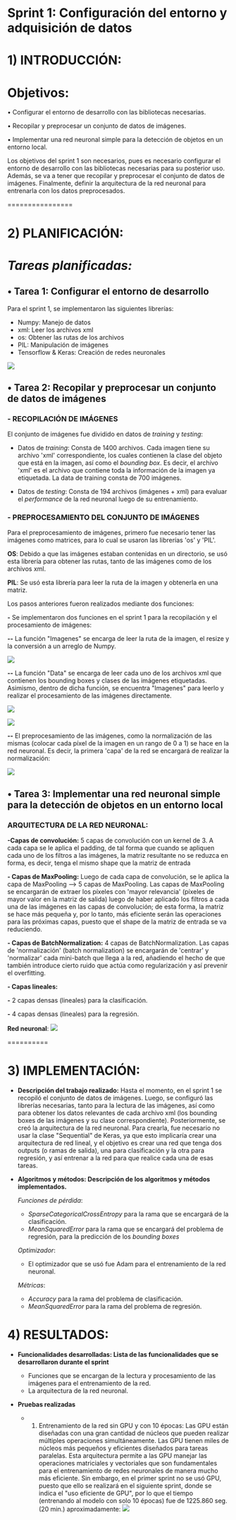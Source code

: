 # Sprint 1: Configuración del entorno y adquisición de datos
# 1) INTRODUCCIÓN:
# Objetivos:
• Configurar el entorno de desarrollo con las bibliotecas necesarias.

• Recopilar y preprocesar un conjunto de datos de imágenes.

• Implementar una red neuronal simple para la detección de objetos en un entorno local.

Los objetivos del sprint 1 son necesarios, pues es necesario configurar el entorno de desarrollo con las bibliotecas necesarias para su posterior uso. Además, se va a tener que recopilar y preprocesar el conjunto de datos de imágenes. Finalmente, definir la arquitectura de la red neuronal para entrenarla con los datos preprocesados.

================
# 2) PLANIFICACIÓN:
# *Tareas planificadas:*

## • **Tarea 1: Configurar el entorno de desarrollo**

Para el sprint 1, se implementaron las siguientes librerías:
- Numpy: Manejo de datos
- xml: Leer los archivos xml
- os: Obtener las rutas de los archivos
- PIL: Manipulación de imágenes
- Tensorflow & Keras: Creación de redes neuronales

![](https://github.com/DianaLlamoca/Proyecto-ObjectDetection/blob/main/SPRINT1/IM%C3%81GENES/lib.PNG)

## • **Tarea 2: Recopilar y preprocesar un conjunto de datos de imágenes**

### **- RECOPILACIÓN DE IMÁGENES**

El conjunto de imágenes fue dividido en datos de *training* y *testing*:

* Datos de *training*:
  Consta de 1400 archivos. Cada imagen tiene su archivo 'xml' correspondiente, los cuales contienen la clase del objeto que está en la imagen, así como el 
  *bounding box*. Es decir, el archivo 'xml' es el archivo que contiene toda la información de la imagen ya etiquetada.
  La data de training consta de 700 imágenes.
  
* Datos de *testing*:
  Consta de 194 archivos (imágenes + xml) para evaluar el *performance* de la red neuronal luego de su entrenamiento. 

### **- PREPROCESAMIENTO DEL CONJUNTO DE IMÁGENES**
Para el preprocesamiento de imágenes, primero fue necesario tener las imágenes como matrices, para lo cual se usaron las librerías 'os' y 'PIL'.

**OS**: Debido a que las imágenes estaban contenidas en un directorio, se usó esta librería para obtener las rutas, tanto de las imágenes como de los archivos xml.

**PIL**: Se usó esta librería para leer la ruta de la imagen y obtenerla en una matriz.

Los pasos anteriores fueron realizados mediante dos funciones:

**-** Se implementaron dos funciones en el sprint 1 para la recopilación y el procesamiento de imágenes:

**--** La función "Imagenes" se encarga de leer la ruta de la imagen, el resize y la conversión a un arreglo de Numpy.

![](https://github.com/DianaLlamoca/Proyecto-ObjectDetection/blob/main/SPRINT1/IM%C3%81GENES/imge.PNG)


**--** La función "Data" se encarga de leer cada uno de los archivos xml que contienen los bounding boxes y clases de las imágenes etiquetadas. Asimismo, dentro de dicha función, se encuentra "Imagenes" para leerlo y realizar el procesamiento de las imágenes directamente.

![](https://github.com/DianaLlamoca/Proyecto-ObjectDetection/blob/main/SPRINT1/IM%C3%81GENES/data1.PNG)

![](https://github.com/DianaLlamoca/Proyecto-ObjectDetection/blob/main/SPRINT1/IM%C3%81GENES/data2.PNG)


**--** El preprocesamiento de las imágenes, como la normalización de las mismas (colocar cada píxel de la imagen en un rango de 0 a 1) se hace en la red neuronal. Es decir, la primera 'capa' de la red se encargará de realizar la normalización:

![](https://github.com/DianaLlamoca/Proyecto-ObjectDetection/blob/main/SPRINT1/IM%C3%81GENES/Rescaling.PNG)

## • **Tarea 3: Implementar una red neuronal simple para la detección de objetos en un entorno local**

### **ARQUITECTURA DE LA RED NEURONAL:**
**-Capas de convolución:** 5 capas de convolución con un kernel de 3. A cada capa se le aplica el padding, de tal forma que cuando se apliquen cada uno de los filtros a las imágenes, la matriz resultante no se reduzca en forma, es decir, tenga el mismo shape que la matriz de entrada

**- Capas de MaxPooling:** Luego de cada capa de convolución, se le aplica la capa de MaxPooling --> 5 capas de MaxPooling. Las capas de MaxPooling se encargarán de extraer los píxeles con 'mayor relevancia' (píxeles de mayor valor en la matriz de salida) luego de haber aplicado los filtros a cada una de las imágenes en las capas de convolución; de esta forma, la matriz se hace más pequeña y, por lo tanto, más eficiente serán las operaciones para las próximas capas, puesto que el shape de la matriz de entrada se va reduciendo.

**- Capas de BatchNormalization:** 4 capas de BatchNormalization. Las capas de 'normalización' (batch normalization) se encargarán de 'centrar' y 'normalizar' cada mini-batch que llega a la red, añadiendo el hecho de que también introduce cierto ruido que actúa como regularización y así prevenir el overfitting.

**- Capas lineales:**

**-** 2 capas densas (lineales) para la clasificación.

**-** 4 capas densas (lineales) para la regresión.

**Red neuronal**:
![](https://github.com/DianaLlamoca/Proyecto-ObjectDetection/blob/main/SPRINT1/IM%C3%81GENES/rn.PNG)

==========
# 3) IMPLEMENTACIÓN:
* **Descripción del trabajo realizado:**
  Hasta el momento, en el sprint 1 se recopiló el conjunto de datos de imágenes. Luego, se configuró las librerías necesarias, tanto para la lectura de las 
  imágenes, así como para obtener los datos relevantes de cada archivo xml (los bounding boxes de las imágenes y su clase correspondiente).
  Posteriormente, se creó la arquitectura de la red neuronal. Para crearla, fue necesario no usar la clase "Sequential" de Keras, ya que esto implicaría crear una 
  arquitectura de red lineal, y el objetivo es crear una red que tenga dos outputs (o ramas de salida), una para clasificación y la otra para 
  regresión, y así entrenar a la red para que realice cada una de esas tareas.
  
* **Algoritmos y métodos: Descripción de los algoritmos y métodos implementados.**
  
  *Funciones de pérdida*:
  - *SparseCategoricalCrossEntropy* para la rama que se encargará de la clasificación.
  - *MeanSquaredError* para la rama que se encargará del problema de regresión, para la predicción de los *bounding boxes*
  
  *Optimizador*:
  - El optimizador que se usó fue Adam para el entrenamiento de la red neuronal.
 
  *Métricas*:
  - *Accuracy* para la rama del problema de clasificación.
  - *MeanSquaredError* para la rama del problema de regresión.

# 4) RESULTADOS:
* **Funcionalidades desarrolladas: Lista de las funcionalidades que se desarrollaron durante el sprint**
  - Funciones que se encargan de la lectura y procesamiento de las imágenes para el entrenamiento de la red.
  - La arquitectura de la red neuronal.

* **Pruebas realizadas**
  - 1) Entrenamiento de la red sin GPU y con 10 épocas:
       Las GPU están diseñadas con una gran cantidad de núcleos que pueden realizar múltiples operaciones simultáneamente.
       Las GPU tienen miles de núcleos más pequeños y eficientes diseñados para tareas paralelas. Esta arquitectura permite a las GPU manejar las operaciones 
       matriciales y vectoriales que son fundamentales para el entrenamiento de redes neuronales de manera mucho más eficiente.
       Sin embargo, en el primer sprint no se usó GPU, puesto que ello se realizará en el siguiente sprint, donde se indica el "uso eficiente de GPU", por lo que 
       el tiempo (entrenando al modelo con solo 10 épocas) fue de 1225.860 seg. (20 min.) aproximadamente:
       ![](https://github.com/DianaLlamoca/Proyecto-ObjectDetection/blob/main/SPRINT1/IM%C3%81GENES/tiempo.PNG)
